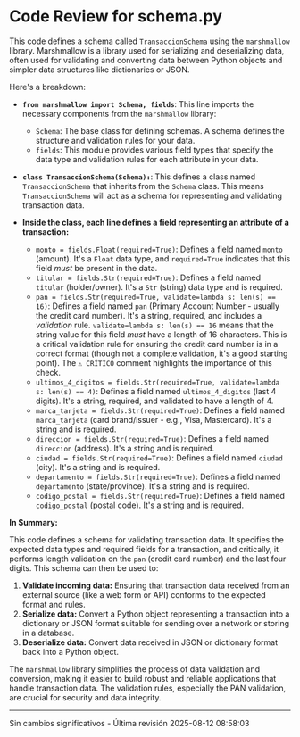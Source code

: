 <!-- hash:157217a69550cba7e3dffdd56392c693525e00cc465e9218fe12af3e55226db5 -->
# Code Review for schema.py

This code defines a schema called `TransaccionSchema` using the `marshmallow` library.  Marshmallow is a library used for serializing and deserializing data, often used for validating and converting data between Python objects and simpler data structures like dictionaries or JSON.

Here's a breakdown:

* **`from marshmallow import Schema, fields`**:  This line imports the necessary components from the `marshmallow` library:
    * `Schema`: The base class for defining schemas. A schema defines the structure and validation rules for your data.
    * `fields`:  This module provides various field types that specify the data type and validation rules for each attribute in your data.

* **`class TransaccionSchema(Schema):`**: This defines a class named `TransaccionSchema` that inherits from the `Schema` class.  This means `TransaccionSchema` will act as a schema for representing and validating transaction data.

* **Inside the class, each line defines a field representing an attribute of a transaction:**
    * `monto = fields.Float(required=True)`: Defines a field named `monto` (amount). It's a `Float` data type, and `required=True` indicates that this field *must* be present in the data.
    * `titular = fields.Str(required=True)`: Defines a field named `titular` (holder/owner). It's a `Str` (string) data type and is required.
    * `pan = fields.Str(required=True, validate=lambda s: len(s) == 16)`: Defines a field named `pan` (Primary Account Number - usually the credit card number). It's a string, required, and includes a *validation* rule.  `validate=lambda s: len(s) == 16` means that the string value for this field *must* have a length of 16 characters. This is a critical validation rule for ensuring the credit card number is in a correct format (though not a complete validation, it's a good starting point). The `⚠️ CRÍTICO` comment highlights the importance of this check.
    * `ultimos_4_digitos = fields.Str(required=True, validate=lambda s: len(s) == 4)`: Defines a field named `ultimos_4_digitos` (last 4 digits).  It's a string, required, and validated to have a length of 4.
    * `marca_tarjeta = fields.Str(required=True)`: Defines a field named `marca_tarjeta` (card brand/issuer - e.g., Visa, Mastercard). It's a string and is required.
    * `direccion = fields.Str(required=True)`: Defines a field named `direccion` (address).  It's a string and is required.
    * `ciudad = fields.Str(required=True)`: Defines a field named `ciudad` (city).  It's a string and is required.
    * `departamento = fields.Str(required=True)`: Defines a field named `departamento` (state/province). It's a string and is required.
    * `codigo_postal = fields.Str(required=True)`: Defines a field named `codigo_postal` (postal code).  It's a string and is required.

**In Summary:**

This code defines a schema for validating transaction data.  It specifies the expected data types and required fields for a transaction, and critically, it performs length validation on the `pan` (credit card number) and the last four digits.  This schema can then be used to:

1.  **Validate incoming data:**  Ensuring that transaction data received from an external source (like a web form or API) conforms to the expected format and rules.
2.  **Serialize data:**  Convert a Python object representing a transaction into a dictionary or JSON format suitable for sending over a network or storing in a database.
3.  **Deserialize data:**  Convert data received in JSON or dictionary format back into a Python object.

The `marshmallow` library simplifies the process of data validation and conversion, making it easier to build robust and reliable applications that handle transaction data.  The validation rules, especially the PAN validation, are crucial for security and data integrity.


---
Sin cambios significativos - Última revisión 2025-08-12 08:58:03